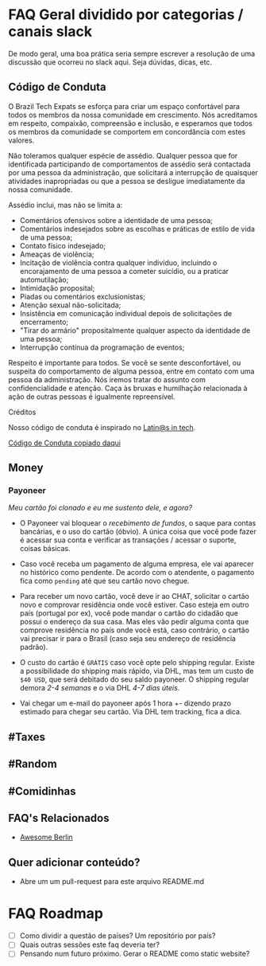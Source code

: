 # FAQ Geral dividido por categorias / canais slack

De modo geral, uma boa prática seria sempre escrever a resolução de uma discussão que ocorreu no slack aqui. Seja dúvidas, dicas, etc.

## Código de Conduta

O Brazil Tech Expats se esforça para criar um espaço confortável para todos os membros da nossa comunidade em crescimento. Nós acreditamos em respeito, compaixão, compreensão e inclusão, e esperamos que todos os membros da comunidade se comportem em concordância com estes valores.

Não toleramos qualquer espécie de assédio. Qualquer pessoa que for identificada participando de comportamentos de assédio será contactada por uma pessoa da administração, que solicitará a interrupção de quaisquer atividades inapropriadas ou que a pessoa se desligue imediatamente da nossa comunidade.

Assédio inclui, mas não se limita a:

* Comentários ofensivos sobre a identidade de uma pessoa;
* Comentários indesejados sobre as escolhas e práticas de estilo de vida de uma pessoa;
* Contato físico indesejado;
* Ameaças de violência;
* Incitação de violência contra qualquer indivíduo, incluindo o encorajamento de uma pessoa a cometer suicídio, ou a praticar automutilação;
* Intimidação proposital;
* Piadas ou comentários exclusionistas;
* Atenção sexual não-solicitada;
* Insistência em comunicação individual depois de solicitações de encerramento;
* "Tirar do armário" propositalmente qualquer aspecto da identidade de uma pessoa;
* Interrupção contínua da programação de eventos;

Respeito é importante para todos. Se você se sente desconfortável, ou suspeita do comportamento de alguma pessoa, entre em contato com uma pessoa da administração. Nós iremos tratar do assunto com confidencialidade e atenção. Caça às bruxas e humilhação relacionada à ação de outras pessoas é igualmente repreensível.

Créditos

Nosso código de conduta é inspirado no [Latin@s in tech](https://techqueria.org/code-of-conduct/).

[Código de Conduta copiado daqui](https://gist.github.com/felipecsl/24b9b7a01c27f6e823ac406a61cb1516)

## Money

### Payoneer

*Meu cartão foi clonado e eu me sustento dele, e agora?*

- O Payoneer vai bloquear o *recebimento de fundos*, o saque para contas bancárias, e o uso do cartão (óbvio). A única coisa que você pode fazer é acessar sua conta e verificar as transações / acessar o suporte, coisas básicas.

- Caso você receba um pagamento de alguma empresa, ele vai aparecer no histórico como pendente. De acordo com o atendente, o pagamento fica como `pending` até que seu cartão novo chegue.

- Para receber um novo cartão, você deve ir ao CHAT, solicitar o cartão novo e comprovar residência onde você estiver. Caso esteja em outro país (portugal por ex), você pode mandar o cartão do cidadão que possui o endereço da sua casa. Mas eles vão pedir alguma conta que comprove residência no país onde você está, caso contrário, o cartão vai precisar ir para o Brasil (caso seja seu endereço de residência padrão).

- O custo do cartão é `GRÁTIS` caso você opte pelo shipping regular. Existe a possibilidade do shipping mais rápido, via DHL, mas tem um custo de `$40 USD`, que será debitado do seu saldo payoneer. O shipping regular demora *2-4 semanas* e o via DHL *4-7 dias úteis*.

- Vai chegar um e-mail do payoneer após 1 hora +- dizendo prazo estimado para chegar seu cartão. Via DHL tem tracking, fica a dica.

## #Taxes

## #Random

## #Comidinhas

## FAQ's Relacionados

- [Awesome Berlin](https://github.com/marlonbernardes/awesome-berlin)

## Quer adicionar conteúdo?
- Abre um um pull-request para este arquivo README.md

# FAQ Roadmap

- [ ] Como dividir a questão de países? Um repositório por país?
- [ ] Quais outras sessões este faq deveria ter?
- [ ] Pensando num futuro próximo. Gerar o README como static website?
